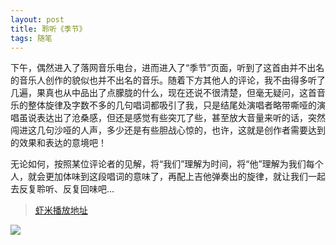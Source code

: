 ```yaml
---
layout: post
title: 聆听《季节》
tags: 随笔
---
```


下午，偶然进入了落网音乐电台，进而进入了“季节”页面，听到了这首由并不出名的音乐人创作的貌似也并不出名的音乐。随着下方其他人的评论，我不由得多听了几遍，果真也从中品出了点朦胧的什么，现在还说不很清楚，但毫无疑问，这首音乐的整体旋律及字数不多的几句唱词都吸引了我，只是结尾处演唱者略带嘶哑的演唱虽说表达出了沧桑感，但还是感觉有些突兀了些，甚至放大音量来听的话，突然闯进这几句沙哑的人声，多少还是有些胆战心惊的，也许，这就是创作者需要达到的效果和表达的意境吧！

无论如何，按照某位评论者的见解，将“我们”理解为时间，将“他”理解为我们每个人，就会更加体味到这段唱词的意味了，再配上吉他弹奏出的旋律，就让我们一起去反复聆听、反复回味吧...

> [虾米播放地址](http://www.xiami.com/song/1769294496)

![](http://ohfv138uq.bkt.clouddn.com/jijie.jpg)

